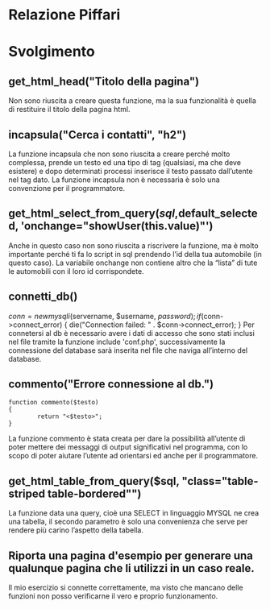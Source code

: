 Relazione Piffari
===============================================
# Svolgimento
## get_html_head("Titolo della pagina")
Non sono riuscita a creare questa funzione, ma la sua funzionalità è quella di restituire il titolo della pagina html.
## incapsula("Cerca i contatti", "h2")
La funzione incapsula che non sono riuscita a creare perché molto complessa, prende un testo ed una tipo di tag (qualsiasi, ma che deve esistere) e dopo determinati processi inserisce il testo passato dall’utente nel tag dato.
La funzione incapsula non è necessaria è solo una convenzione per il programmatore.
## get_html_select_from_query($sql,$default_selected, 'onchange="showUser(this.value)"')
Anche in questo caso non sono riuscita a riscrivere la funzione, ma è molto importante perché ti fa lo script in sql prendendo l’id della tua automobile (in questo caso).
La variabile onchange non contiene altro che la “lista” di tute le automobili con il loro id corrispondete.
## connetti_db()
$conn = new mysqli($servername, $username, $password);
if ($conn->connect_error) {
    die("Connection failed: " . $conn->connect_error);
}
Per connetersi al db è necessario avere i dati di accesso che sono stati inclusi nel file tramite la funzione include 'conf.php', successivamente la connessione del database sarà inserita nel file che naviga all’interno del database.
## commento("Errore connessione al db.")
	function commento($testo)
	{
			return "<$testo>";
	}
La funzione commento è stata creata per dare la possibilità all’utente di poter mettere dei messaggi di output significativi nel programma, con lo scopo di poter aiutare l’utente ad orientarsi ed anche per il programmatore.
## get_html_table_from_query($sql, "class=\"table-striped table-bordered\"")
La funzione data una query, cioè una SELECT in linguaggio MYSQL ne crea una tabella, il secondo parametro è solo una convenienza che serve per rendere più carino l’aspetto della tabella.
## Riporta una pagina d'esempio per generare una qualunque pagina che li utilizzi in un caso reale.
Il mio esercizio si connette correttamente, ma visto che mancano delle funzioni non posso verificarne il vero e proprio funzionamento.
